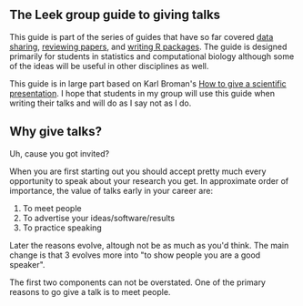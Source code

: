 The Leek group guide to giving talks
--------------------

This guide is part of the series of guides that have so far covered [data sharing](https://github.com/jtleek/datasharing), [reviewing papers](https://github.com/jtleek/reviews), and [writing R packages](https://github.com/jtleek/rpackages). The guide is designed primarily for students in statistics and computational biology although some of the ideas will be useful in other disciplines as well. 

This guide is in large part based on Karl Broman's [How to give a scientific presentation](http://www.biostat.wisc.edu/~kbroman/talks/giving_talks.pdf).  I hope that students in my group will use this guide when writing their talks and will do as I say not as I do. 


Why give talks?
----------------

Uh, cause you got invited?

When you are first starting out you should accept pretty much every opportunity to speak about your research you get. In approximate order of importance, the value of talks early in your career are:

1. To meet people
2. To advertise your ideas/software/results
3. To practice speaking

Later the reasons evolve, altough not be as much as you'd think. The main change is that 3 evolves more into "to show people you are a good speaker". 

The first two components can not be overstated. One of the primary reasons to go give a talk is to meet people. 



